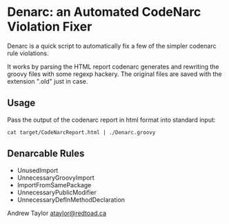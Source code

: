 Denarc: an Automated CodeNarc Violation Fixer
=============================================

Denarc is a quick script to automatically fix a few of the simpler
codenarc rule violations.

It works by parsing the HTML report codenarc generates and rewriting
the groovy files with some regexp hackery.  The original files are
saved with the extension ".old" just in case.

Usage
-----

Pass the output of the codenarc report in html format into standard input:

```
cat target/CodeNarcReport.html | ./Denarc.groovy
```

Denarcable Rules
----------------

* UnusedImport
* UnnecessaryGroovyImport
* ImportFromSamePackage
* UnnecessaryPublicModifier
* UnnecessaryDefInMethodDeclaration

Andrew Taylor <ataylor@redtoad.ca>
